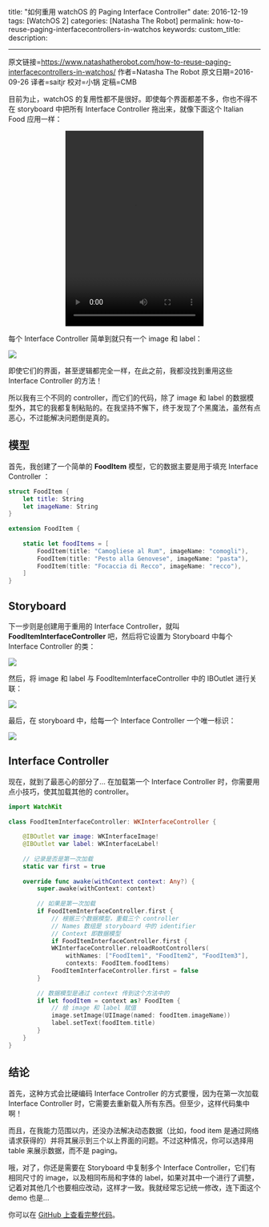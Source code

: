 title: "如何重用 watchOS 的 Paging Interface Controller"
date: 2016-12-19
tags: [WatchOS 2]
categories: [Natasha The Robot]
permalink: how-to-reuse-paging-interfacecontrollers-in-watchos
keywords: 
custom_title: 
description: 

---
原文链接=https://www.natashatherobot.com/how-to-reuse-paging-interfacecontrollers-in-watchos/
作者=Natasha The Robot
原文日期=2016-09-26
译者=saitjr
校对=小锅
定稿=CMB

<!--此处开始正文-->

目前为止，watchOS 的复用性都不是很好。即使每个界面都差不多，你也不得不在 storyboard 中把所有 Interface Controller 拖出来，就像下面这个 Italian Food 应用一样：

<center>
<video src="https://www.natashatherobot.com/wp-content/uploads/WatchOSPaging.mp4?_=1"  width="276" height="390" controls="controls">
</video>
</center>

每个 Interface Controller 简单到就只有一个 image 和 label：

![](https://www.natashatherobot.com/wp-content/uploads/Screen-Shot-2016-09-26-at-6.17.07-PM-1024x408.png)

即使它们的界面，甚至逻辑都完全一样，在此之前，我都没找到重用这些 Interface Controller 的方法！

所以我有三个不同的 controller，而它们的代码，除了 image 和 label 的数据模型外，其它的我都复制粘贴的。在我坚持不懈下，终于发现了个黑魔法，虽然有点恶心，不过能解决问题倒是真的。

<!--more-->

## 模型

首先，我创建了一个简单的 **FoodItem** 模型，它的数据主要是用于填充 Interface Controller ：

```swift
struct FoodItem {
    let title: String
    let imageName: String
}
 
extension FoodItem {
    
    static let foodItems = [
        FoodItem(title: "Camogliese al Rum", imageName: "comogli"),
        FoodItem(title: "Pesto alla Genovese", imageName: "pasta"),
        FoodItem(title: "Focaccia di Recco", imageName: "recco"),
    ]
}
```

## Storyboard

下一步则是创建用于重用的 Interface Controller，就叫 **FoodItemInterfaceController** 吧，然后将它设置为 Storyboard 中每个 Interface Controller 的类：

![](https://www.natashatherobot.com/wp-content/uploads/Screen-Shot-2016-09-26-at-6.26.41-PM-1024x293.png)

然后，将 image 和 label 与 FoodItemInterfaceController 中的 IBOutlet 进行关联：

![](https://www.natashatherobot.com/wp-content/uploads/FoodItemInterfaceController_swift_—_Edited-1024x206.png)

最后，在 storyboard 中，给每一个 Interface Controller 一个唯一标识：

![](https://www.natashatherobot.com/wp-content/uploads/Interface_storyboard_—_Edited-1-1024x362.png)

## Interface Controller

现在，就到了最恶心的部分了… 在加载第一个 Interface Controller 时，你需要用点小技巧，使其加载其他的 controller。

```swift
import WatchKit
 
class FoodItemInterfaceController: WKInterfaceController {
 
    @IBOutlet var image: WKInterfaceImage!
    @IBOutlet var label: WKInterfaceLabel!
    
    // 记录是否是第一次加载
    static var first = true
    
    override func awake(withContext context: Any?) {
        super.awake(withContext: context)
        
        // 如果是第一次加载
        if FoodItemInterfaceController.first {
            // 根据三个数据模型，重载三个 controller
            // Names 数组是 storyboard 中的 identifier
            // Context 即数据模型
            if FoodItemInterfaceController.first {
            WKInterfaceController.reloadRootControllers(
                withNames: ["FoodItem1", "FoodItem2", "FoodItem3"],
                contexts: FoodItem.foodItems)
            FoodItemInterfaceController.first = false
        }
        
        // 数据模型是通过 context 传到这个方法中的
        if let foodItem = context as? FoodItem {
            // 给 image 和 label 赋值
            image.setImage(UIImage(named: foodItem.imageName))
            label.setText(foodItem.title)
        }
    }
}
```

## 结论

首先，这种方式会比硬编码 Interface Controller 的方式要慢，因为在第一次加载 Interface Controller 时，它需要去重新载入所有东西。但至少，这样代码集中啊！

而且，在我能力范围以内，还没办法解决动态数据（比如，food item 是通过网络请求获得的）并将其展示到三个以上界面的问题。不过这种情况，你可以选择用 table 来展示数据，而不是 paging。

哦，对了，你还是需要在 Storyboard 中复制多个 Interface Controller，它们有相同尺寸的 image，以及相同布局和字体的 label，如果对其中一个进行了调整，记着对其他几个也要相应改动，这样才一致。我就经常忘记统一修改，连下面这个 demo 也是...

你可以在 [GitHub 上查看完整代码](https://github.com/NatashaTheRobot/WatchReusablePagingExample)。
